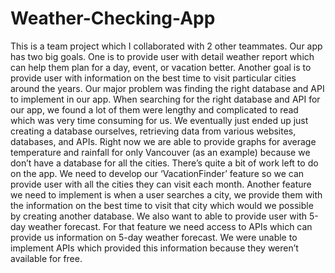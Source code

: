 # Weather-Checking-App
This is a team project which I collaborated with 2 other teammates. Our app has two big goals. One is to provide user with detail weather report which can help them plan for a day, event, or vacation better. Another goal is to provide user with information on the best time to visit particular cities around the years. Our major problem was finding the right database and API to implement in our app. When searching for the right database and API for our app, we found a lot of them were lengthy and complicated to read which was very time consuming for us. We eventually just ended up just creating a database ourselves, retrieving data from various websites, databases, and APIs. Right now we are able to provide graphs for average temperature and rainfall for only Vancouver (as an example) because we don’t have a database for all the cities. There’s quite a bit of work left to do on the app. We need to develop our ‘VacationFinder’ feature so we can provide user with all the cities they can visit each month. Another feature we need to implement is when a user searches a city, we provide them with the information on the best time to visit that city which would we possible by creating another database. We also want to able to provide user with 5-day weather forecast. For that feature we need access to APIs which can provide us information on 5-day weather forecast. We were unable to implement APIs which provided this information because they weren’t available for free.
